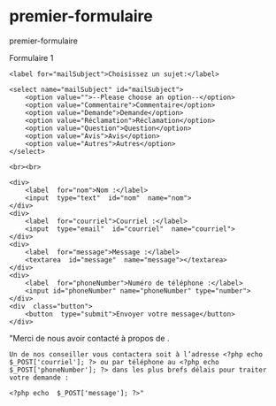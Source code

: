 # premier-formulaire
premier-formulaire


<?php


?>

<!DOCTYPE html>
<html lang="en">
<head>
    <meta charset="UTF-8">
    <meta http-equiv="X-UA-Compatible" content="IE=edge">
    <meta name="viewport" content="width=device-width, initial-scale=1.0">
    <html lang="en-US">
    <link rel="stylesheet" href="style.css">
    <title>Premier Formulaire</title>
    </head>

<body>

<p>Formulaire 1</p>

<form  action=""  method="post">

    <label for="mailSubject">Choisissez un sujet:</label>

    <select name="mailSubject" id="mailSubject">
        <option value="">--Please choose an option--</option>
        <option value="Commentaire">Commentaire</option>
        <option value="Demande">Demande</option>
        <option value="Réclamation">Réclamation</option>
        <option value="Question">Question</option>
        <option value="Avis">Avis</option>
        <option value="Autres">Autres</option>
    </select>

    <br><br>

    <div>
        <label  for="nom">Nom :</label>
        <input  type="text"  id="nom"  name="nom">
    </div>
    <div>
        <label  for="courriel">Courriel :</label>
        <input  type="email"  id="courriel"  name="courriel">
    </div>
    <div>
        <label  for="message">Message :</label>
        <textarea  id="message"  name="message"></textarea>
    </div>
    <div>
        <label  for="phoneNumber">Numéro de téléphone :</label>
        <input id="phoneNumber" name="phoneNumber" type="number">
    </div>
    <div  class="button">
        <button  type="submit">Envoyer votre message</button>
    </div>
</form>


<p>
    "Merci <?php echo  $_POST['nom']; ?> de nous avoir contacté à propos de <?php echo  $_POST['mailSubject']; ?>.

    Un de nos conseiller vous contactera soit à l’adresse <?php echo  $_POST['courriel']; ?> ou par téléphone au <?php echo  $_POST['phoneNumber']; ?> dans les plus brefs délais pour traiter votre demande :

    <?php echo  $_POST['message']; ?>"

</p>

</body>
</html>
